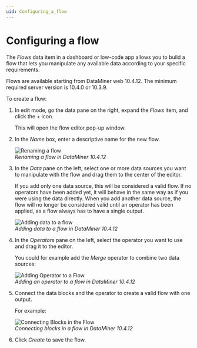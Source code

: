 ```yaml
---
uid: Configuring_a_flow
---
```


# Configuring a flow

The *Flows* data item in a dashboard or low-code app allows you to build a flow that lets you manipulate any available data according to your specific requirements.

Flows are available starting from DataMiner web 10.4.12. The minimum required server version is 10.4.0 or 10.3.9.<!-- RN 40974 -->

To create a flow:

1. In edit mode, go the data pane on the right, expand the *Flows* item, and click the + icon.

   This will open the flow editor pop-up window.

1. In the *Name* box, enter a descriptive name for the new flow.

   ![Renaming a flow](~/user-guide/images/Flow_Rename.png)<br>
   *Renaming a flow in DataMiner 10.4.12*

1. In the *Data* pane on the left, select one or more data sources you want to manipulate with the flow and drag them to the center of the editor.

   If you add only one data source, this will be considered a valid flow. If no operators have been added yet, it will behave in the same way as if you were using the data directly. When you add another data source, the flow will no longer be considered valid until an operator has been applied, as a flow always has to have a single output.

   ![Adding data to a flow](~/user-guide/images/Flow_Add_Data.gif)<br>
   *Adding data to a flow in DataMiner 10.4.12*

1. In the *Operators* pane on the left, select the operator you want to use and drag it to the editor.

   You could for example add the *Merge* operator to combine two data sources:

   ![Adding Operator to a Flow](~/user-guide/images/Flow_Add_Operator.gif)<br>
   *Adding an operator to a flow in DataMiner 10.4.12*

1. Connect the data blocks and the operator to create a valid flow with one output.

   For example:

   ![Connecting Blocks in the Flow](~/user-guide/images/Flow_Connecting_Blocks.gif)<br>
   *Connecting blocks in a flow in DataMiner 10.4.12*

1. Click *Create* to save the flow.
